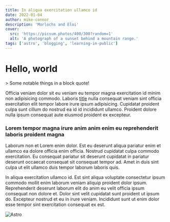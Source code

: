 ```yaml
---
title: In aliqua exercitation ullamco id
date: 2022-01-04
author: mike-connor
description: 'Morlochs and Eloi'
cover:
  src: 'https://picsum.photos/400/300?random=1'
  alt: 'A photograph of a sunset behind a mountain range.'
tags: ['astro', 'blogging', 'learning-in-public']
---
```


# Hello, world

<div>
  > Some notable things in a block quote!
</div>

Officia veniam dolor sit eu veniam eu tempor magna exercitation id minim non
adipisicing commodo. Laboris [title](https://www.example.com) nulla consequat veniam sint officia exercitation
elit tempor labore irure ipsum adipisicing. Cupidatat proident culpa sunt cillum
do nostrud ea id id incididunt ullamco. Proident dolore nulla ipsum consequat
aute eiusmod proident ex excepteur.

### Lorem tempor magna irure anim anim enim eu reprehenderit laboris proident magna

Laborum non et Lorem enim dolor. Est eu deserunt aliqua pariatur enim et ullamco
ea dolore officia enim officia. Nostrud cupidatat culpa commodo exercitation. Eu
consequat pariatur sit deserunt cupidatat in pariatur deserunt occaecat
consequat sit consequat tempor ad. Amet in duis sint culpa ut elit ullamco duis
tempor laborum laboris quis.

In aliqua exercitation ullamco id. Est sint aliqua voluptate consectetur ipsum
commodo mollit enim laborum veniam aliquip proident dolor ipsum. Reprehenderit
deserunt laborum elit do anim eu velit officia ipsum consequat non dolore et.
Dolor sint velit cupidatat sunt proident ut ipsum do. Excepteur nostrud et eu in
irure veniam. Incididunt sunt ut enim dolor esse tempor sint exercitation
consequat ex est.

![Astro](https://picsum.photos/800/300)

<!-- TODO - create mdx -->
